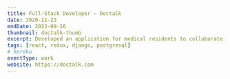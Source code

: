 ```yaml
---
title: Full-Stack Developer – Doctalk
date: 2020-11-23
endDate: 2022-09-16
thumbnail: doctalk-thumb
excerpt: Developed an application for medical residents to collaborate on study notes using a rich text editor with tracked changes. Created a custom email generator with drag-and-drop functionality, auto-save, and drafts.
tags: [react, redux, django, postgresql]
# heroku
eventType: work
website: https://doctalk.com
---
```

